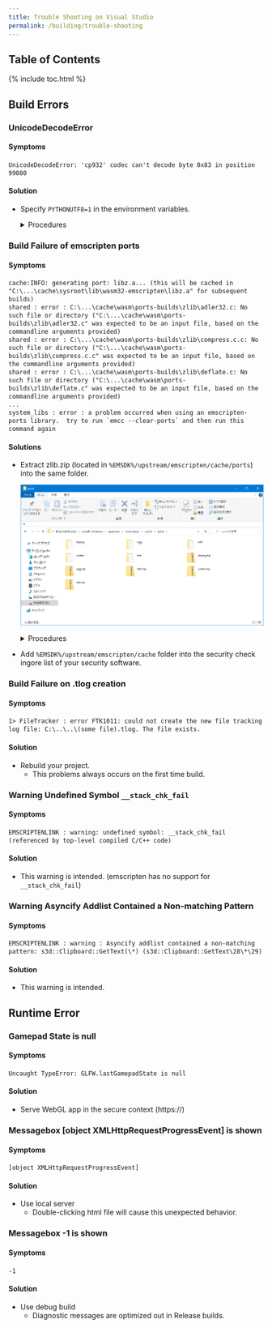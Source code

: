```yaml
---
title: Trouble Shooting on Visual Studio
permalink: /building/trouble-shooting
---
```


## Table of Contents

{% include toc.html %}

## Build Errors

### UnicodeDecodeError

#### Symptoms

```log
UnicodeDecodeError: 'cp932' codec can't decode byte 0x83 in position 99080
```

#### Solution

- Specify `PYTHONUTF8=1` in the environment variables.

  <details markdown="block"><summary>Procedures</summary>

  1. Open **Windows Settings** and type **environment variables** into the search box.

      ![envvar0](/assets/img/building/trouble-shooting/envvar0.png)

  2. Environment Variable Window will be shown, click **New**.

      ![envvar1](/assets/img/building/trouble-shooting/envvar1.png)

  3. Edit User Environment Variable Window will be shown, type **PYTHON_UTF8** into Name, 1 into Value.

      ![envvar2](/assets/img/building/trouble-shooting/envvar2.png)

  </details>

### Build Failure of emscripten ports

#### Symptoms

```log
cache:INFO: generating port: libz.a... (this will be cached in "C:\...\cache\sysroot\lib\wasm32-emscripten\libz.a" for subsequent builds)
shared : error : C:\...\cache\wasm\ports-builds\zlib\adler32.c: No such file or directory ("C:\...\cache\wasm\ports-builds\zlib\adler32.c" was expected to be an input file, based on the commandline arguments provided)
shared : error : C:\...\cache\wasm\ports-builds\zlib\compress.c.c: No such file or directory ("C:\...\cache\wasm\ports-builds\zlib\compress.c.c" was expected to be an input file, based on the commandline arguments provided)
shared : error : C:\...\cache\wasm\ports-builds\zlib\deflate.c: No such file or directory ("C:\...\cache\wasm\ports-builds\zlib\deflate.c" was expected to be an input file, based on the commandline arguments provided)
...
system_libs : error : a problem occurred when using an emscripten-ports library.  try to run `emcc --clear-ports` and then run this command again
```

#### Solutions

- Extract zlib.zip (located in `%EMSDK%/upstream/emscripten/cache/ports`) into the same folder.

    ![folder layout](/assets/img/building/trouble-shooting/emscripten-cache.png)

    <details markdown="block"><summary>Procedures</summary>

    1. Right-click the template zip package and click **Extract All...**.

        ![ExtractZip](/assets/img/building/trouble-shooting/unzip-all.png)

    2. A detailed extraction window will be shown, click **Extract**.

        ![ExtractZip](/assets/img/building/trouble-shooting/unzip-all2.png)

    </details>

- Add `%EMSDK%/upstream/emscripten/cache` folder into the security check ingore list of your security software.

### Build Failure on .tlog creation

#### Symptoms

```log
1> FileTracker : error FTK1011: could not create the new file tracking log file: C:\..\..\(some file).tlog. The file exists.
```

#### Solution

- Rebuild your project.
  - This problems always occurs on the first time build.

### Warning Undefined Symbol `__stack_chk_fail`

#### Symptoms

```log
EMSCRIPTENLINK : warning: undefined symbol: __stack_chk_fail (referenced by top-level compiled C/C++ code)
```

#### Solution

- This warning is intended. (emscripten has no support for `__stack_chk_fail`)

### Warning Asyncify Addlist Contained a Non-matching Pattern

#### Symptoms

```log
EMSCRIPTENLINK : warning : Asyncify addlist contained a non-matching pattern: s3d::Clipboard::GetText(\*) (s3d::Clipboard::GetText\28\*\29)
```

#### Solution

- This warning is intended.

## Runtime Error

### Gamepad State is null

#### Symptoms

```log
Uncaught TypeError: GLFW.lastGamepadState is null
```

#### Solution

- Serve WebGL app in the secure context (https://)

### Messagebox [object XMLHttpRequestProgressEvent] is shown

#### Symptoms

```log
[object XMLHttpRequestProgressEvent]
```

#### Solution

- Use local server
  - Double-clicking html file will cause this unexpected behavior.

### Messagebox -1 is shown

#### Symptoms

```log
-1
```

#### Solution

- Use debug build
  - Diagnostic messages are optimized out in Release builds.
